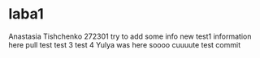 # laba1
Anastasia Tishchenko
272301
try to add some info
new test1
information here
pull test
test 3
test 4
Yulya was here
soooo cuuuute
test commit